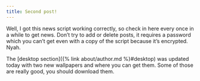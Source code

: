 ```yaml
---
title: Second post!
---
```

Well, I got this news script working correctly, so check in here every once in a while to get news. Don’t try to add or delete posts, it requires a password which you can’t get even with a copy of the script because it’s encrypted. Nyah.

The [desktop section]({% link about/author.md %}#desktop) was updated today with two new wallpapers and where you can get them. Some of those are really good, you should download them.